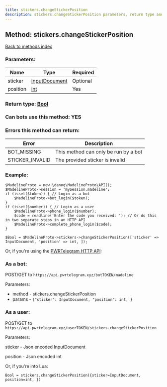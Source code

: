 ```yaml
---
title: stickers.changeStickerPosition
description: stickers.changeStickerPosition parameters, return type and example
---
```

## Method: stickers.changeStickerPosition  
[Back to methods index](index.md)


### Parameters:

| Name     |    Type       | Required |
|----------|---------------|----------|
|sticker|[InputDocument](../types/InputDocument.md) | Optional|
|position|[int](../types/int.md) | Yes|


### Return type: [Bool](../types/Bool.md)

### Can bots use this method: **YES**


### Errors this method can return:

| Error    | Description   |
|----------|---------------|
|BOT_MISSING|This method can only be run by a bot|
|STICKER_INVALID|The provided sticker is invalid|


### Example:


```
$MadelineProto = new \danog\MadelineProto\API();
$MadelineProto->session = 'mySession.madeline';
if (isset($token)) { // Login as a bot
    $MadelineProto->bot_login($token);
}
if (isset($number)) { // Login as a user
    $MadelineProto->phone_login($number);
    $code = readline('Enter the code you received: '); // Or do this in two separate steps in an HTTP API
    $MadelineProto->complete_phone_login($code);
}

$Bool = $MadelineProto->stickers->changeStickerPosition(['sticker' => InputDocument, 'position' => int, ]);
```

Or, if you're using the [PWRTelegram HTTP API](https://pwrtelegram.xyz):

### As a bot:

POST/GET to `https://api.pwrtelegram.xyz/botTOKEN/madeline`

Parameters:

* method - stickers.changeStickerPosition
* params - `{"sticker": InputDocument, "position": int, }`



### As a user:

POST/GET to `https://api.pwrtelegram.xyz/userTOKEN/stickers.changeStickerPosition`

Parameters:

sticker - Json encoded InputDocument

position - Json encoded int




Or, if you're into Lua:

```
Bool = stickers.changeStickerPosition({sticker=InputDocument, position=int, })
```

